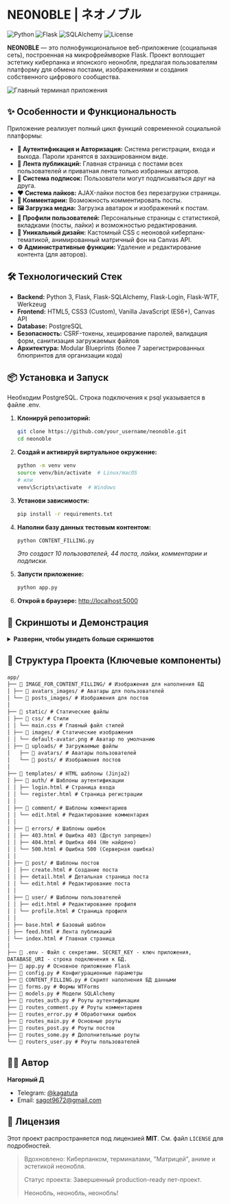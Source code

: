 NE0N0BLE | ネオノブル
=
![Python](https://img.shields.io/badge/Python-3.8%252B-blue?logo=python)
![Flask](https://img.shields.io/badge/Flask-2.3.3-green?logo=flask)
![SQLAlchemy](https://img.shields.io/badge/SQLAlchemy-ORM-red?logo=sqlalchemy)
![License](https://img.shields.io/badge/License-MIT-yellow)

**NE0N0BLE** — это полнофункциональное веб-приложение (социальная сеть), построенная на микрофреймворке Flask. Проект воплощает эстетику киберпанка и японского неонобля, предлагая пользователям платформу для обмена постами, изображениями и создания собственного цифрового сообщества.

![Главный терминал приложения](screenshots/main_page.gif)

## ✨ Особенности и Функциональность

Приложение реализует полный цикл функций современной социальной платформы:

*   **👥 Аутентификация и Авторизация:** Система регистрации, входа и выхода. Пароли хранятся в захэшированном виде.
*   **📝 Лента публикаций:** Главная страница с постами всех пользователей и приватная лента только избранных авторов.
*   **🤝 Система подписок:** Пользователи могут подписываться друг на друга.
*   **❤️ Система лайков:** AJAX-лайки постов без перезагрузки страницы.
*   **💬 Комментарии:** Возможность комментировать посты.
*   **🖼️ Загрузка медиа:** Загрузка аватарок и изображений к постам.
*   **👤 Профили пользователей:** Персональные страницы с статистикой, вкладками (посты, лайки) и возможностью редактирования.
*   **🎨 Уникальный дизайн:** Кастомный CSS с неоновой киберпанк-тематикой, анимированный матричный фон на Canvas API.
*   **⚙️ Административные функции:** Удаление и редактирование контента (для авторов).

## 🛠️ Технологический Стек

*   **Backend:** Python 3, Flask, Flask-SQLAlchemy, Flask-Login, Flask-WTF, Werkzeug
*   **Frontend:** HTML5, CSS3 (Custom), Vanilla JavaScript (ES6+), Canvas API
*   **Database:** PostgreSQL
*   **Безопасность:** CSRF-токены, хеширование паролей, валидация форм, санитизация загружаемых файлов
*   **Архитектура:** Modular Blueprints (более 7 зарегистрированных блюпринтов для организации кода)

## 📦 Установка и Запуск

Необходим PostgreSQL.
Строка подключения к psql указывается в файле .env.

1.  **Клонируй репозиторий:**
    ```bash
    git clone https://github.com/your_username/neonoble.git
    cd neonoble
    ```

2.  **Создай и активируй виртуальное окружение:**
    ```bash
    python -m venv venv
    source venv/bin/activate  # Linux/macOS
    # или
    venv\Scripts\activate  # Windows
    ```

3.  **Установи зависимости:**
    ```bash
    pip install -r requirements.txt
    ```

4.  **Наполни базу данных тестовым контентом:**
    ```bash
    python CONTENT_FILLING.py
    ```
    *Это создаст 10 пользователей, 44 поста, лайки, комментарии и подписки.*

5.  **Запусти приложение:**
    ```bash
    python app.py
    ```

6.  **Открой в браузере:** [http://localhost:5000](http://localhost:5000)

## 📸 Скриншоты и Демонстрация

<details>
<summary><b>Разверни, чтобы увидеть больше скриншотов</b></summary>

| Взаимодействие с платформой                                          |
|:---------------------------------------------------------------------|
| **Лента публикаций**<br>![Лента](screenshots/feed.png)       |
 **Просмотр профиля**<br>![Профиль](screenshots/profile.png)  |
| **Страница поста**<br>![Пост](screenshots/post_detail.png)   |

| Процесс аутентификации | 
| :--- |
| **Вход в систему**<br>![Логин](screenshots/login.png) ||
| **Регистрация**<br>![Регистрация](screenshots/register.png) | 

</details>

## 🧩 Структура Проекта (Ключевые компоненты)
```
app/
├── 📁 IMAGE_FOR_CONTENT_FILLING/ # Изображения для наполнения БД
│ ├── 📁 avatars_images/ # Аватары для пользователей
│ └── 📁 posts_images/ # Изображения для постов
│
├── 📁 static/ # Статические файлы
│ ├── 📁 css/ # Стили
│ │ └── main.css # Главный файл стилей
│ ├── 📁 images/ # Статические изображения
│ │ └── default-avatar.png # Аватар по умолчанию
│ ├── 📁 uploads/ # Загружаемые файлы
│   ├── 📁 avatars/ # Аватары пользователей
│   └── 📁 posts/ # Изображения постов
│
├── 📁 templates/ # HTML шаблоны (Jinja2)
│ ├── 📁 auth/ # Шаблоны аутентификации
│ │ ├── login.html # Страница входа
│ │ └── register.html # Страница регистрации
│ │
│ ├── 📁 comment/ # Шаблоны комментариев
│ │ └── edit.html # Редактирование комментария
│ │
│ ├── 📁 errors/ # Шаблоны ошибок
│ │ ├── 403.html # Ошибка 403 (Доступ запрещен)
│ │ ├── 404.html # Ошибка 404 (Не найдено)
│ │ └── 500.html # Ошибка 500 (Серверная ошибка)
│ │
│ ├── 📁 post/ # Шаблоны постов
│ │ ├── create.html # Создание поста
│ │ ├── detail.html # Детальная страница поста
│ │ └── edit.html # Редактирование поста
│ │
│ ├── 📁 user/ # Шаблоны пользователей
│ │ ├── edit.html # Редактирование профиля
│ │ └── profile.html # Страница профиля
│ │
│ ├── base.html # Базовый шаблон
│ ├── feed.html # Лента публикаций
│ └── index.html # Главная страница
│
├── 📄 .env - Файл с секретами. SECRET_KEY - ключ приложения, DATABASE_URI - строка подключения к БД.
├── 📄 app.py # Основное приложение Flask
├── 📄 config.py # Конфигурационные параметры
├── 📄 CONTENT_FILLING.py # Скрипт наполнения БД данными
├── 📄 forms.py # Формы WTForms
├── 📄 models.py # Модели SQLAlchemy
├── 📄 routes_auth.py # Роуты аутентификации
├── 📄 routes_comment.py # Роуты комментариев
├── 📄 routes_error.py # Обработчики ошибок
├── 📄 routes_main.py # Основные роуты
├── 📄 routes_post.py # Роуты постов
├── 📄 routes_some.py # Дополнительные роуты
└── 📄 routers_user.py # Роуты пользователей
```

## 👨‍💻 Автор

**Нагорный Д**

*   Telegram: [@kagatuta](https://t.me/kagatuta)
*   Email: sagot9672@gmail.com

## 📄 Лицензия

Этот проект распространяется под лицензией **MIT**. См. файл `LICENSE` для подробностей.

> Вдохновлено: Киберпанком, терминалами, "Матрицей", аниме и эстетикой неонобля.
> 
> Статус проекта: Завершенный production-ready пет-проект.
> 
> Неонобль, неонобль, неонобль!